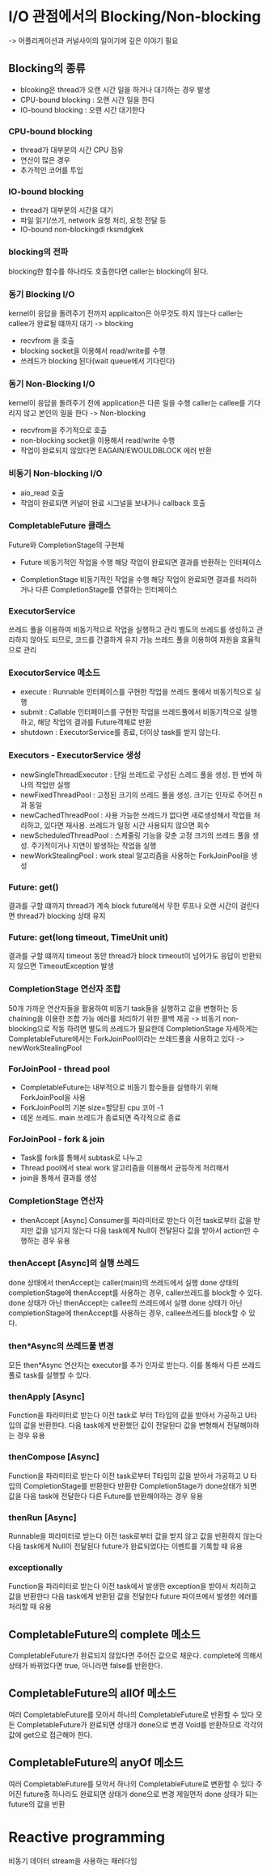 # I/O 관점에서의 Blocking/Non-blocking 
-> 어플리케이션과 커널사이의 일이기에 깊은 이야기 필요

## Blocking의 종류
* blcoking은 thread가 오랜 시간 일을 하거나 대기하는 경우 발생
* CPU-bound blocking : 오랜 시간 일을 한다
* IO-bound blocking : 오랜 시간 대기한다

### CPU-bound blocking
* thread가 대부분의 시간 CPU 점유
* 연산이 많은 경우
* 추가적인 코어를 투입

### IO-bound blocking
* thread가 대부분의 시간을 대기
* 파일 읽기/쓰기, network 요청 처리, 요청 전달 등
* IO-bound non-blockingdl rksmdgkek


### blocking의 전파
blocking한 함수를 하나라도 호출한다면 caller는 blocking이 된다.


### 동기 Blocking I/O
kernel이 응답을 돌려주기 전까지 applicaiton은 아무것도 하지 않는다
caller는 callee가 완료될 떄까지 대기 -> blocking
* recvfrom 을 호출
* blocking socket을 이용해서 read/write를 수행
* 쓰레드가 blocking 된다(wait queue에서 기다린다)

### 동기 Non-Blocking I/O
kernel이 응답을 돌려주기 전에 application은 다른 일을 수행
caller는 callee를 기다리지 않고 본인의 일을 한다 -> Non-blocking
* recvfrom을 주기적으로 호출
* non-blocking socket을 이용해서 read/write 수행
* 작업이 완료되지 않았다면 EAGAIN/EWOULDBLOCK 에러 반환

### 비동기 Non-blocking I/O
* aio_read 호출
* 작업이 완료되면 커널이 완료 시그널을 보내거나 callback 호출

### CompletableFuture 클래스
Future와 CompletionStage의 구현체
* Future
비동기적인 작업을 수행
해당 작업이 완료되면 결과를 반환하는 인터페이스

* CompletionStage
비동기적인 작업을 수행
해당 작업이 완료되면 결과를 처리하거나 다른 CompletionStage를 연결하는 인터페이스

### ExecutorService
쓰레드 풀을 이용하여 비동기적으로 작업을 실행하고 관리
별도의 쓰레드를 생성하고 관리하지 않아도 되므로, 코드를 간결하게 유지 가능
쓰레드 풀을 이용하여 자원을 효율적으로 관리

### ExecutorService 메소드
* execute : Runnable 인터페이스를 구현한 작업을 쓰레드 풀에서 비동기적으로 실행
* submit : Callable 인터페이스를 구현한 작업을 쓰레드풀에서 비동기적으로 실행하고, 해당 작업의 결과를 Future<T>객체로 반환
* shutdown : ExecutorService를 종료, 더이상 task를 받지 않는다.

### Executors - ExecutorService 생성
* newSingleThreadExecutor : 단일 쓰레드로 구성된 스레드 풀을 생성. 한 번에 하나의 작업만 실행
* newFixedThreadPool : 고정된 크기의 쓰레드 풀을 생성. 크기는 인자로 주어진 n과 동일
* newCachedThreadPool : 사용 가능한 쓰레드가 없다면 새로생성해서 작업을 처리하고, 있다면 재사용. 쓰레드가 일정 시간 사용되지 않으면 회수
* newScheduledThreadPool : 스케줄링 기능을 갖춘 고정 크기의 쓰레드 풀을 생성. 주기적이거나 지연이 발생하는 작업을 실행
* newWorkStealingPool : work steal 알고리즘을 사용하는 ForkJoinPool을 생성

### Future: get()
결과를 구할 떄까지 thread가 계속 block
future에서 무한 루프나 오랜 시간이 걸린다면 thread가 blocking 상태 유지

### Future: get(long timeout, TimeUnit unit)
결과를 구할 떄까지 timeout 동안 thread가 block
timeout이 넘어가도 응답이 반환되지 않으면 TimeoutException 발생

### CompletionStage 연산자 조합
50개 가까운 연산자들을 활용하여 비동기 task들을 실행하고 값을 변형하는 등 chaining을 이용한 조합 가능
에러를 처리하기 위한 콜백 제공
-> 비동기 non-blocking으로 작동 하려면 별도의 쓰레드가 필요한데
CompletionStage 자세하게는 CompletableFuture에서는 ForkJoinPool이라는 쓰레드풀을 사용하고 있다 -> newWorkStealingPool

### ForJoinPool - thread pool
* CompletableFuture는 내부적으로 비동기 함수들을 실행하기 위해 ForkJoinPool을 사용
* ForkJoinPool의 기본 size=할당된 cpu 코어 -1
* 데몬 쓰레드. main 쓰레드가 종료되면 즉각적으로 종료

### ForJoinPool - fork & join
* Task를 fork를 통해서 subtask로 나누고
* Thread pool에서 steal work 알고리즘을 이용해서 균등하게 처리해서
* join을 통해서 결과를 생성


### CompletionStage 연산자
* thenAccept [Async]
Consumer를 파라미터로 받는다
이전 task로부터 값을 받지만 값을 넘기지 않는다
다음 task에게 Null이 전달된다
값을 받아서 action만 수행하는 경우 유용

### thenAccept [Async]의 실행 쓰레드
done 상태에서 thenAccept는 caller(main)의 쓰레드에서 실행
done 상태의 completionStage에 thenAccept를 사용하는 경우, caller쓰레드를 block할 수 있다.
done 상태가 아닌 thenAccept는 callee의 쓰레드에서 실행
done 상태가 아닌 completionStage에 thenAccept를 사용하는 경우, callee쓰레드를 block할 수 있다.

### then*Async의 쓰레드풀 변경
모든 then*Async 연산자는 executor를 추가 인자로 받는다.
이를 통해서 다른 쓰레드풀로 task를 실행할 수 있다.

### thenApply [Async]
Function을 파라미터로 받는다
이전 task로 부터 T타입의 값을 받아서 가공하고 U타입의 값을 반환한다.
다음 task에게 반환했던 값이 전달된다
값을 변형해서 전달해야하는 경우 유용

### thenCompose [Async]
Function을 파라미터로 받는다
이전 task로부터 T타입의 값을 받아서 가공하고 U 타입의 CompletionStage를 반환한다
반환한 CompletionStage가 done상태가 되면 값을 다음 task에 전달한다
다른 Future를 반환해야하는 경우 유용

### thenRun [Async]
Runnable을 파라미터로 받는다
이전 task로부터 값을 받지 않고 값을 반환하지 않는다
다음 task에게 Null이 전달된다
future가 완료되었다는 이벤트를 기록할 때 유용

### exceptionally
Function을 파라미터로 받는다
이전 task에서 발생한 exception을 받아서 처리하고 값을 반환한다
다음 task에게 반환된 값을 전달한다
future 파이프에서 발생한 에러를 처리할 때 유용

## CompletableFuture의 complete 메소드
CompletableFuture가 완료되지 않았다면 주어진 값으로 채운다.
complete에 의해서 상태가 바뀌었다면 true, 아니라면 false를 반환한다.

## CompletableFuture의 allOf 메소드
여러 CompletableFuture를 모아서 하나의 CompletableFuture로 반환할 수 있다
모든 CompletableFuture가 완료되면 상태가 done으로 변경
Void를 반환하므로 각각의 값에 get으로 접근해야 한다.


## CompletableFuture의 anyOf 메소드
여러 CompletableFuture를 모악서 하나의 CompletableFuture로 변환할 수 있다
주어진 future중 하나라도 완료되면 상태가 done으로 변경
제일먼저 done 상태가 되는 future의 값을 반환

# Reactive programming
비동기 데이터 stream을 사용하는 패러다임
